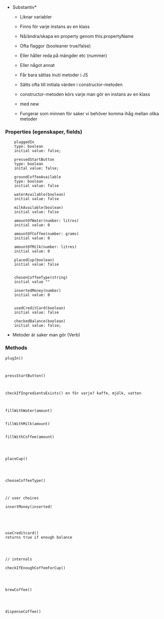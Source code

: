 - Substantiv* 
  * Liknar variabler
  * Finns för varje instans av en klass
  * Nå/ändra/skapa en property genom this.propertyName

  * Ofta flaggor (booleaner true/false)
  * Eller håller reda på mängder etc (nummer)
  * Eller något annat

  * Får bara sättas inuti metoder i JS
  * Sätts ofta till initiala värden i constructor-metoden
  * constructor-metoden körs varje man gör en instans av en klass
  * med new

  * Fungerar som minnen för saker vi behöver komma ihåg
    mellan olika metoder
### Properties (egenskaper, fields) 
        
        pluggedIn
        type: boolean
        initial value: false;

        pressedStartButton
        type: boolean
        inital value: false;

        groundCoffeeAvailable
        type: boolean
        initial value: false

        waterAvailable(boolean)
        initial value: false

        milkAvailable(boolean)
        initial value: false

        amountOfWater(number: litres)
        initial value: 0

        amountOfCoffee(number: grams)
        initial value: 0

        amountOfMilk(number: litres)
        initial value: 0

        placedCup(boolean) 
        initial value: false
        

        chosenCoffeeType(string)
        initial value ""

        insertedMoney(number)
        initial value: 0


        usedCreditCard(boolean)
        initial value: false

        checkedBalance(boolean)
        initial value: false;

       

        


* Metoder är saker man gör (Verb)

### Methods  

    plugIn() 
        
    

    pressStartButton() 
        
    
      
    checkIfIngredientsExists() en för varje? kaffe, mjölk, vatten
        
    

    fillWithWater(amount) 
        
    
    fillWithMilk(amount)
    

    fillWithCoffee(amount) 
        
      
    

    placeCup() 
        
        
    

    chooseCoffeeType() 
      
    
    
    // user choices

    insertMoney(inserted) 
        
        
        
    

    useCreditcard()
    returns true if enough balance 
        
    


    // internals

    checkIfEnoughCoffeeForCup() 
       
    


    brewCoffee() 
        
    


    dispenseCoffee() 

    
